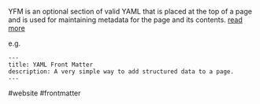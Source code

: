 YFM is an optional section of valid YAML that is placed at the top of a page and is used for maintaining metadata for the page and its contents. [read more](https://assemble.io/docs/YAML-front-matter.html)

e.g.
```
---
title: YAML Front Matter
description: A very simple way to add structured data to a page.
---
```

#website #frontmatter